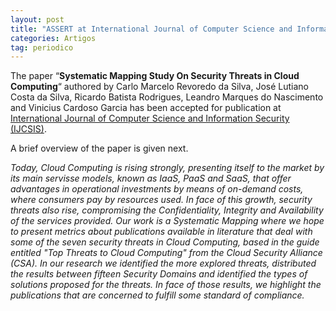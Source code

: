 ```yaml
---
layout: post
title: "ASSERT at International Journal of Computer Science and Information Security (IJCSIS)"
categories: Artigos
tag: periodico
---
```


The paper “**Systematic Mapping Study On Security Threats in Cloud Computing**“ authored by Carlo Marcelo Revoredo da Silva, José Lutiano Costa da Silva, Ricardo Batista Rodrigues, Leandro Marques do Nascimento and Vinicius Cardoso Garcia has been accepted for publication at [International Journal of Computer Science and Information Security (IJCSIS)](http://www.doaj.org/doaj?func=openurl&amp;issn=19475500&amp;genre=journal).

A brief overview of the paper is given next.

_Today, Cloud Computing is rising strongly, presenting itself to the market by its main servisse models, known as IaaS, PaaS and SaaS, that offer advantages in operational investments by means of on-demand costs, where consumers pay by resources used. In face of this growth, security threats also rise, compromising the Confidentiality, Integrity and Availability of the services provided. Our work is a Systematic Mapping where we hope to present metrics about publications available in literature that deal with some of the seven security threats in Cloud Computing, based in the guide entitled "Top Threats to Cloud Computing" from the Cloud Security Alliance (CSA). In our research we identified the more explored threats, distributed the results between fifteen Security Domains and identified the types of solutions proposed for the threats. In face of those results, we highlight the publications that are concerned to fulfill some standard of compliance._